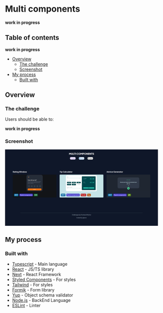 # Multi components

**work in progress**

## Table of contents
**work in progress**
- [Overview](#overview)
    - [The challenge](#the-challenge)
    - [Screenshot](#screenshot)
- [My process](#my-process)
    - [Built with](#built-with)

## Overview

### The challenge

Users should be able to:

**work in progress**

### Screenshot

![](./desc/main-screenshot.png)

## My process

### Built with

- [Typescript](https://www.typescriptlang.org/) - Main language
- [React](https://reactjs.org/) - JS/TS library
- [Next]() - React Framework
- [Styled Components](https://styled-components.com/) - For styles
- [Tailwind]() - For styles
- [Formik](https://formik.org/) - Form library
- [Yup](https://www.npmjs.com/package/yup) - Object schema validator
- [Node.js](https://nodejs.org/en/) - BackEnd Language
- [ESLint](https://eslint.org/) - Linter
